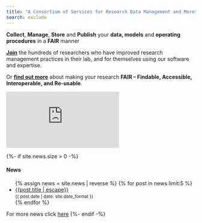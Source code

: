 ```yaml
---
title: "A Consortium of Services for Research Data Management and More"
search: exclude
---
```


**Collect**, **Manage**, **Store** and **Publish** your **data, models** and **operating procedures** in a **FAIR** manner

**[Join](https://fair-dom.org/contribute/join-us)** the hundreds of researchers who have improved research management practices in their lab, and for themselves using our software and expertise.

Or **[find out more](https://fair-dom.org/about-fairdom)** about making your research **FAIR – Findable, Accessible, Interoperable, and Re-usable**.


<iframe class="you-tube" src="https://www.youtube.com/embed/PWutnWBfUSw" frameborder="0" allow="accelerometer; autoplay; clipboard-write; encrypted-media; gyroscope; picture-in-picture" allowfullscreen></iframe>


{%- if site.news.size > 0 -%}
#### News

<ul class="list-unstyled">
{% assign news = site.news | reverse %}
{% for post in news limit:5   %}
    <li>
        <a href="{{post.url | relative_url}}">{{post.title | escape}}</a>
        <br/><small>{{ post.date | date: site.date_format }}</small>
    </li>
{% endfor %}
</ul>

For more news click [here](news)
{%- endif -%}
